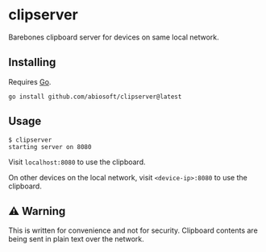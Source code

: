 # clipserver

Barebones clipboard server for devices on same local network.

## Installing

Requires [Go](https://go.dev/dl).

```
go install github.com/abiosoft/clipserver@latest
```

## Usage

```
$ clipserver
starting server on 8080
```

Visit `localhost:8080` to use the clipboard.

On other devices on the local network, visit `<device-ip>:8080` to use the clipboard.

## ⚠️  Warning

This is written for convenience and not for security. Clipboard contents are being sent in plain text over the network.



